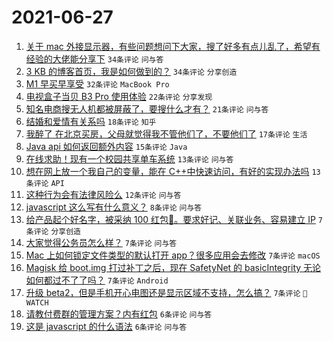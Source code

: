 # 2021-06-27

1. [关于 mac 外接显示器，有些问题想问下大家，搜了好多有点儿乱了，希望有经验的大佬能分享下](https://www.v2ex.com/t/786015) `34条评论` `问与答`
1. [3 KB 的博客首页，我是如何做到的？](https://www.v2ex.com/t/786028) `34条评论` `分享创造`
1. [M1 早买早享受](https://www.v2ex.com/t/786045) `32条评论` `MacBook Pro`
1. [电视盒子当贝 B3 Pro 使用体验](https://www.v2ex.com/t/786036) `22条评论` `分享发现`
1. [知名电商搜无人机都被屏蔽了，要搜什么才有？](https://www.v2ex.com/t/786069) `21条评论` `问与答`
1. [结婚和爱情有关系吗](https://www.v2ex.com/t/786038) `18条评论` `知乎`
1. [我醉了 在北京买房，父母就觉得我不管他们了，不要他们了](https://www.v2ex.com/t/786073) `17条评论` `生活`
1. [Java api 如何返回额外内容](https://www.v2ex.com/t/786021) `15条评论` `Java`
1. [在线求助！现有一个校园共享单车系统](https://www.v2ex.com/t/786082) `13条评论` `问与答`
1. [想在网上放一个我自己的变量，能在 C++中快速访问，有好的实现办法吗](https://www.v2ex.com/t/786052) `13条评论` `API`
1. [这种行为会有法律风险么](https://www.v2ex.com/t/786067) `12条评论` `问与答`
1. [javascript 这么写有什么意义？](https://www.v2ex.com/t/786051) `8条评论` `问与答`
1. [给产品起个好名字，被采纳 100 红包🧧。要求好记、关联业务、容易建立 IP](https://www.v2ex.com/t/786085) `7条评论` `分享创造`
1. [大家觉得公务员怎么样？](https://www.v2ex.com/t/786066) `7条评论` `问与答`
1. [Mac 上如何锁定文件类型的默认打开 app？很多应用会去修改](https://www.v2ex.com/t/786031) `7条评论` `macOS`
1. [Magisk 给 boot.img 打过补丁之后，现在 SafetyNet 的 basicIntegrity 无论如何都过不了了吗？](https://www.v2ex.com/t/786029) `7条评论` `Android`
1. [升级 beta2，但是手机开心电图还是显示区域不支持，怎么搞？](https://www.v2ex.com/t/786012) `7条评论` ` WATCH`
1. [请教付费群的管理方案？内有红包](https://www.v2ex.com/t/786059) `6条评论` `问与答`
1. [这是 javascript 的什么语法](https://www.v2ex.com/t/786022) `6条评论` `问与答`
